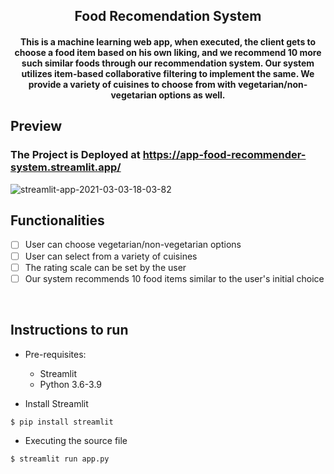 <p>
 	<h2 align="center"> Food Recomendation System </h2>
	<h4 align="center"> This is a machine learning web app, when executed, the client gets to choose a food item based on his own liking, and we recommend 10 more such similar foods through our recommendation system. Our system utilizes item-based collaborative filtering to implement the same. We provide a variety of cuisines to choose from with vegetarian/non-vegetarian options as well. <h4>
</p>

## Preview
### The Project is Deployed at https://app-food-recommender-system.streamlit.app/
![streamlit-app-2021-03-03-18-03-82]([https://user-images.githubusercontent.com/52796258/109809364-39908d00-7c4e-11eb-808e-4cc7773acfdb.gif](https://github.com/RajDeep-Chakravorty/STREAMLIT-FOOD-RECOMMENDER-SYSTEM/blob/main/Food%20Recommendation%20System%20demo.gif))
## Functionalities
- [ ]  User can choose vegetarian/non-vegetarian options
- [ ]  User can select from a variety of cuisines
- [ ]  The rating scale can be set by the user
- [ ]  Our system recommends 10 food items similar to the user's initial choice

<br>


## Instructions to run

* Pre-requisites:
	-  Streamlit
	-  Python 3.6-3.9

* Install Streamlit
```bash
$ pip install streamlit
```

* Executing the source file

```bash
$ streamlit run app.py
```
